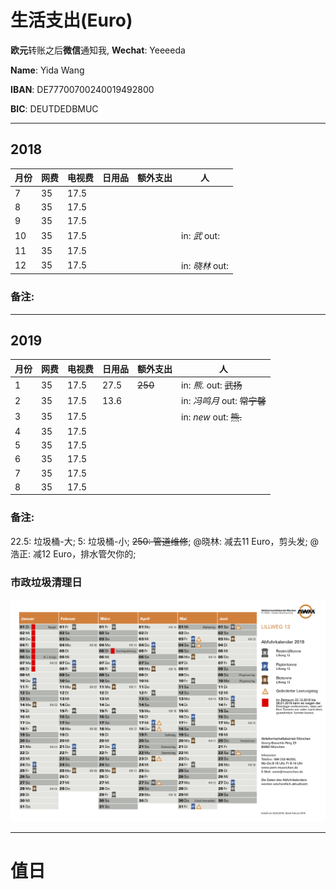 # 生活支出(Euro)

**欧元**转账之后**微信**通知我, **Wechat**: Yeeeeda 

**Name**: Yida Wang

**IBAN**: DE77700700240019492800

**BIC**: DEUTDEDBMUC


------

## 2018

| 月份 | 网费 | 电视费 | 日用品 | 额外支出 | 人 |
| --- | --- | --- | --- | --- | --- |
| 7 | 35 | 17.5 |  |  |  |
| 8 | 35 | 17.5 |  |  |  |
| 9 | 35 | 17.5 |  |  |  |
| 10 | 35 | 17.5 |  |  | in: *武* out: |
| 11 | 35 | 17.5 |  |  |  |
| 12 | 35 | 17.5 |  |  | in: *晓林* out: |

### 备注:

------

## 2019

| 月份 | 网费 | 电视费 | 日用品 | 额外支出 | 人 |
| --- | --- | --- | --- | --- | --- |
| 1 | 35 | 17.5 | 27.5 | ~~250~~ | in: *熊.* out: ~~武扬~~ |
| 2 | 35 | 17.5 | 13.6 |  | in: *冯鸣月* out: ~~常宁馨~~ |
| 3 | 35 | 17.5 |  |  | in: *new* out: ~~熊.~~ |
| 4 | 35 | 17.5 |  |  |  |
| 5 | 35 | 17.5 |  |  |  |
| 6 | 35 | 17.5 |  |  |  |
| 7 | 35 | 17.5 |  |  |  |
| 8 | 35 | 17.5 |  |  |  |

### 备注:
22.5: 垃圾桶-大;
5: 垃圾桶-小;
~~250: 管道维修~~;
@晓林: 减去11 Euro，剪头发;
@浩正: 减12 Euro，排水管欠你的;

### 市政垃圾清理日

![](AWM-Abfuhrkalender.png)

------

# 值日
